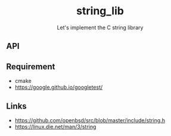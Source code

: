 <h1 align="center">string_lib</h1>
<p align="center">Let's implement the C string library</h1>

## API

## Requirement

* cmake
* https://google.github.io/googletest/


## Links

* https://github.com/openbsd/src/blob/master/include/string.h
* https://linux.die.net/man/3/string